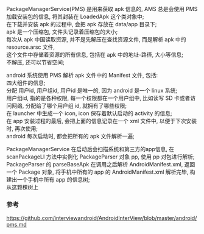 PackageManagerService(PMS) 是用来获取 apk 信息的, AMS 总是会使用 PMS 加载安装包的信息, 将其封装在 LoadedApk 这个类对象中;  
在下载并安装 apk 的过程中, 会把 apk 存放在 data/app 目录下;  
apk 是一个压缩包, 文件头记录着压缩包的大小;  
每次从 apk 中国读取资源, 并不是先解压在查找资源文件, 而是解析 apk 中的 resource.arsc 文件,  
这个文件中存储着资源的所有信息, 包括在 apk 中的地址-路径, 大小等信息;  
不解压, 还可以节省空间;  

android 系统使用 PMS 解析 apk 文件中的 Manifest 文件, 包括:  
四大组件的信息;  
分配 用户id, 用户组id, 用户id 是唯一的, 因为 android 是一个 linux 系统;  
用户组id, 指的是各种权限, 每一个权限都在一个用户组中, 比如读写 SD 卡或者访问网络, 分配给了哪个用户组 id, 就拥有了哪些权限;  
在 launcher 中生成一个 icon, icon 保存着默认启动的 activity 的信息;  
在 app 安装过程的最后, 会把上面的信息记录在一个 xml 文件中, 以便于下次安装时, 再次使用;  
android 每次启动时, 都会把所有的 apk 文件解析一遍;  


PackageManagerService 在启动后会扫描系统和第三方的app信息, 在 scanPackageLI 方法中实例化 PackageParser 对象 pp, 使用 pp 对包进行解析;  
PackageParser 的 parseBaseApk 在调用之后解析 AndroidManifest.xml, 返回一个 Package 对象, 将手机中所有的 app 的 AndroidManifest.xml 解析完毕, 构建出一个手机中所有 app 的信息树;  
从这颗棵树上  


### 参考  
https://github.com/interviewandroid/AndroidInterView/blob/master/android/pms.md  



